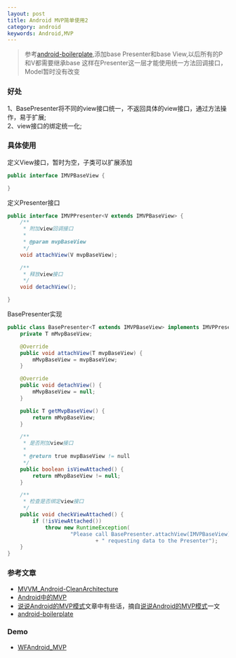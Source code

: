 ```yaml
---
layout: post
title: Android MVP简单使用2
category: android
keywords: Android,MVP
---
```



> 参考[android-boilerplate](https://github.com/ribot/android-boilerplate),添加base Presenter和base View,以后所有的P和V都需要继承base
这样在Presenter这一层才能使用统一方法回调接口，Model暂时没有改变

### 好处
1、BasePresenter将不同的view接口统一，不返回具体的view接口，通过方法操作，易于扩展;<br/>
2、view接口的绑定统一化;<br/>

### 具体使用

定义View接口，暂时为空，子类可以扩展添加

```java
public interface IMVPBaseView {

}
```

定义Presenter接口

```java
public interface IMVPPresenter<V extends IMVPBaseView> {
    /**
     * 附加view回调接口
     * 
     * @param mvpBaseView
     */
    void attachView(V mvpBaseView);

    /**
     * 释放view接口
     */
    void detachView();

}
```

BasePresenter实现

```java
public class BasePresenter<T extends IMVPBaseView> implements IMVPPresenter<T> {
    private T mMvpBaseView;

    @Override
    public void attachView(T mvpBaseView) {
        mMvpBaseView = mvpBaseView;
    }

    @Override
    public void detachView() {
        mMvpBaseView = null;
    }

    public T getMvpBaseView() {
        return mMvpBaseView;
    }

    /**
     * 是否附加view接口
     * 
     * @return true mvpBaseView != null
     */
    public boolean isViewAttached() {
        return mMvpBaseView != null;
    }

    /**
     * 检查是否绑定view接口
     */
    public void checkViewAttached() {
        if (!isViewAttached())
            throw new RuntimeException(
                    "Please call BasePresenter.attachView(IMVPBaseView) before"
                            + " requesting data to the Presenter");
    }
}
```

### 参考文章

* [MVVM_Android-CleanArchitecture](http://rocko.xyz/2015/11/07/MVVM_Android-CleanArchitecture/)
* [Android中的MVP](http://rocko.xyz/2015/02/06/Android%E4%B8%AD%E7%9A%84MVP/)
* [说说Android的MVP模式](http://toughcoder.net/blog/2015/11/29/understanding-android-mvp-pattern/)文章中有些话，摘自[说说Android的MVP模式](http://toughcoder.net/blog/2015/11/29/understanding-android-mvp-pattern/)一文
* [android-boilerplate](https://github.com/ribot/android-boilerplate)

### Demo

* [WFAndroid_MVP](https://github.com/whiskeyfei/WFAndroidDemo/tree/master/WFAndroid_MVP)

